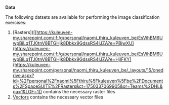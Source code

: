 **Data**

The following datsets are available for performing the image classification exercises:
1. [Rasters]([[https://kuleuven-my.sharepoint.com/:f:/g/personal/naomi_thiru_kuleuven_be/EsVihBM6UwpBiLq1TJ0tnV8BTGHjk8Dbkx9GdssRS4lJZA?e=PBjwXU](https://kuleuven-my.sharepoint.com/:f:/g/personal/naomi_thiru_kuleuven_be/EsVihBM6UwpBiLq1TJ0tnV8BTGHjk8Dbkx9GdssRS4lJZA?e=HjIFKY](https://kuleuven-my.sharepoint.com/personal/naomi_thiru_kuleuven_be/_layouts/15/onedrive.aspx?id=%2Fpersonal%2Fnaomi%5Fthiru%5Fkuleuven%5Fbe%2FDocuments%2FSpaceSUITE%2FRasters&ct=1750337069905&or=Teams%2DHL&ga=1&LOF=1)) contains the necessary raster files
2. [Vectors]([https://kuleuven-my.sharepoint.com/:f:/g/personal/naomi_thiru_kuleuven_be/EqP4hx-d3KVHta5WVp46vdoBQc7HpZyLZtMDpPO4J0Z4gQ?e=A0P4H8](https://kuleuven-my.sharepoint.com/:f:/g/personal/naomi_thiru_kuleuven_be/EqP4hx-d3KVHta5WVp46vdoBQc7HpZyLZtMDpPO4J0Z4gQ?e=RauR9z)) contains the necessary vector files
